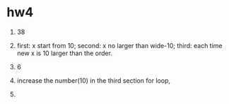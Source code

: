 # hw4
1. 38
2. first: x start from 10; second: x no larger than wide-10; third: each time new x is 10 larger than the order.

1. 6
2. increase the number(10) in the third section for loop,
3. 
